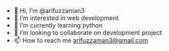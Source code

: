 - 👋 Hi, I’m @arifuzzaman3
- 👀 I’m interested in web development
- 🌱 I’m currently learning python
- 💞️ I’m looking to collaborate on development project
- 📫 How to reach me arifuzzaman3@gmail.com

<!---
arifuzzaman3/arifuzzaman3 is a ✨ special ✨ repository because its `README.md` (this file) appears on your GitHub profile.
You can click the Preview link to take a look at your changes.
--->
